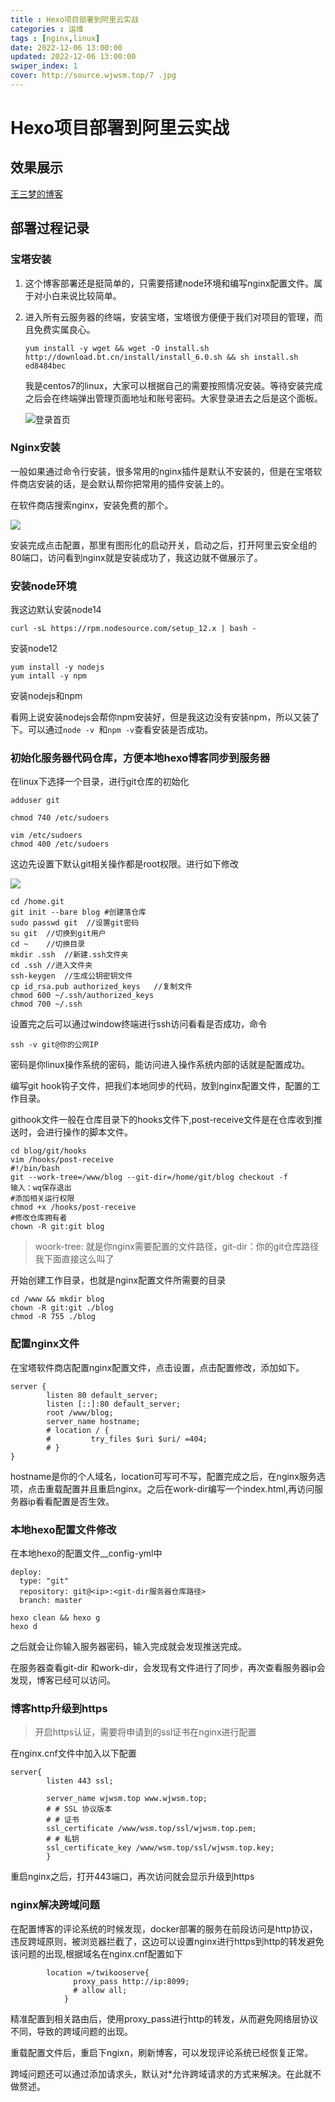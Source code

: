 ```yaml
---
title : Hexo项目部署到阿里云实战
categories : 运维
tags : [nginx,linux]
date: 2022-12-06 13:00:00
updated: 2022-12-06 13:00:00
swiper_index: 1
cover: http://source.wjwsm.top/7 .jpg
---
```

# Hexo项目部署到阿里云实战

## 效果展示

[王三梦的博客](http://47.92.194.167/)

## 部署过程记录

### 宝塔安装

1. 这个博客部署还是挺简单的，只需要搭建node环境和编写nginx配置文件。属于对小白来说比较简单。

2. 进入所有云服务器的终端，安装宝塔，宝塔很方便便于我们对项目的管理，而且免费实属良心。

   ~~~
   yum install -y wget && wget -O install.sh http://download.bt.cn/install/install_6.0.sh && sh install.sh ed8484bec
   ~~~

   我是centos7的linux，大家可以根据自己的需要按照情况安装。等待安装完成之后会在终端弹出管理页面地址和账号密码。大家登录进去之后是这个面板。

   ![登录首页](http://source.wjwsm.top/宝塔登录界面.png)

### Nginx安装

一般如果通过命令行安装，很多常用的nginx插件是默认不安装的，但是在宝塔软件商店安装的话，是会默认帮你把常用的插件安装上的。

在软件商店搜索nginx，安装免费的那个。

![](http://source.wjwsm.top/nginx.png)

安装完成点击配置，那里有图形化的启动开关，启动之后，打开阿里云安全组的80端口，访问看到nginx就是安装成功了，我这边就不做展示了。

### 安装node环境

我这边默认安装node14

~~~
curl -sL https://rpm.nodesource.com/setup_12.x | bash -
~~~

安装node12

~~~
yum install -y nodejs
yum intall -y npm
~~~

安装nodejs和npm

看网上说安装nodejs会帮你npm安装好，但是我这边没有安装npm，所以又装了下。可以通过`node -v `和`npm -v`查看安装是否成功。

### 初始化服务器代码仓库，方便本地hexo博客同步到服务器

在linux下选择一个目录，进行git仓库的初始化

~~~
adduser git

chmod 740 /etc/sudoers

vim /etc/sudoers
chmod 400 /etc/sudoers
~~~

这边先设置下默认git相关操作都是root权限。进行如下修改

![](http://source.wjwsm.top/%E6%B7%BB%E5%8A%A0git%20all.png)

~~~
cd /home.git
git init --bare blog #创建落仓库
sudo passwd git  //设置git密码
su git	//切换到git用户
cd ~	//切换目录
mkdir .ssh	//新建.ssh文件夹
cd .ssh	//进入文件夹
ssh-keygen	//生成公钥密钥文件
cp id_rsa.pub authorized_keys	//复制文件
chmod 600 ~/.ssh/authorized_keys
chmod 700 ~/.ssh

~~~

设置完之后可以通过window终端进行ssh访问看看是否成功，命令

```
ssh -v git@你的公网IP
```

密码是你linux操作系统的密码，能访问进入操作系统内部的话就是配置成功。

编写git hook钩子文件，把我们本地同步的代码，放到nginx配置文件，配置的工作目录。

githook文件一般在仓库目录下的hooks文件下,post-receive文件是在仓库收到推送时，会进行操作的脚本文件。

~~~
cd blog/git/hooks
vim /hooks/post-receive
#!/bin/bash
git --work-tree=/www/blog --git-dir=/home/git/blog checkout -f
输入：wq保存退出
#添加相关运行权限
chmod +x /hooks/post-receive 
#修改仓库拥有者
chown -R git:git blog
~~~

> woork-tree: 就是你nginx需要配置的文件路径，git-dir：你的git仓库路径 我下面直接这么叫了

开始创建工作目录，也就是nginx配置文件所需要的目录

~~~
cd /www && mkdir blog
chown -R git:git ./blog
chmod -R 755 ./blog

~~~

### 配置nginx文件

在宝塔软件商店配置nginx配置文件，点击设置，点击配置修改，添加如下。

~~~
server {
        listen 80 default_server;
        listen [::]:80 default_server;
        root /www/blog;
        server_name hostname;
        # location / {
        #         try_files $uri $uri/ =404;
        # }
}
~~~

hostname是你的个人域名，location可写可不写，配置完成之后，在nginx服务选项，点击重载配置并且重启nginx。之后在work-dir编写一个index.html,再访问服务器ip看看配置是否生效。

### 本地hexo配置文件修改

在本地hexo的配置文件__config-yml中

~~~
deploy:
  type: "git"
  repository: git@<ip>:<git-dir服务器仓库路径>
  branch: master
~~~

~~~
hexo clean && hexo g
hexo d
~~~

之后就会让你输入服务器密码，输入完成就会发现推送完成。

在服务器查看git-dir 和work-dir，会发现有文件进行了同步，再次查看服务器ip会发现，博客已经可以访问。

### 博客http升级到https

> 开启https认证，需要将申请到的ssl证书在nginx进行配置

在nginx.cnf文件中加入以下配置

~~~
server{
        listen 443 ssl;

        server_name wjwsm.top www.wjwsm.top;
        # # SSL 协议版本
        # # 证书
        ssl_certificate /www/wsm.top/ssl/wjwsm.top.pem;
        # # 私钥
        ssl_certificate_key /www/wsm.top/ssl/wjwsm.top.key;
        }
~~~

重启nginx之后，打开443端口，再次访问就会显示升级到https

### nginx解决跨域问题

在配置博客的评论系统的时候发现，docker部署的服务在前段访问是http协议，违反跨域原则，被浏览器拦截了，这边可以设置nginx进行https到http的转发避免该问题的出现,根据域名在nginx.cnf配置如下

~~~
        location =/twikooserve{
              proxy_pass http://ip:8099;
              # allow all;
            }
~~~

精准配置到相关路由后，使用proxy_pass进行http的转发，从而避免网络层协议不同，导致的跨域问题的出现。

重载配置文件后，重启下ngixn，刷新博客，可以发现评论系统已经恢复正常。

跨域问题还可以通过添加请求头，默认对*允许跨域请求的方式来解决。在此就不做赘述。
